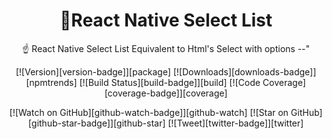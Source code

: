 

<h1 align="center">
  🚩React Native Select List
</h1>

<div align="center">

☝️ React Native Select List Equivalent to Html's  Select with options --"

[![Version][version-badge]][package]
[![Downloads][downloads-badge]][npmtrends]
[![Build Status][build-badge]][build]
[![Code Coverage][coverage-badge]][coverage]

[![Watch on GitHub][github-watch-badge]][github-watch]
[![Star on GitHub][github-star-badge]][github-star]
[![Tweet][twitter-badge]][twitter]

</div>

